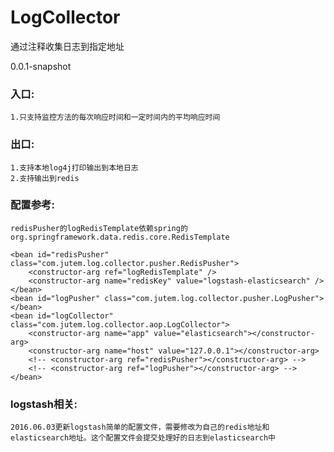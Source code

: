 # LogCollector
通过注释收集日志到指定地址

0.0.1-snapshot
### 入口:
	1.只支持监控方法的每次响应时间和一定时间内的平均响应时间

### 出口:
	1.支持本地log4j打印输出到本地日志
	2.支持输出到redis

### 配置参考:
	redisPusher的logRedisTemplate依赖spring的org.springframework.data.redis.core.RedisTemplate

	<bean id="redisPusher" class="com.jutem.log.collector.pusher.RedisPusher">
		<constructor-arg ref="logRedisTemplate" />
		<constructor-arg name="redisKey" value="logstash-elasticsearch" />
	</bean>
	<bean id="logPusher" class="com.jutem.log.collector.pusher.LogPusher"></bean>
	<bean id="logCollector" class="com.jutem.log.collector.aop.LogCollector">
		<constructor-arg name="app" value="elasticsearch"></constructor-arg>
		<constructor-arg name="host" value="127.0.0.1"></constructor-arg>
		<!-- <constructor-arg ref="redisPusher"></constructor-arg> -->
		<!-- <constructor-arg ref="logPusher"></constructor-arg> -->
	</bean>

### logstash相关:
	2016.06.03更新logstash简单的配置文件，需要修改为自己的redis地址和elasticsearch地址。这个配置文件会提交处理好的日志到elasticsearch中

